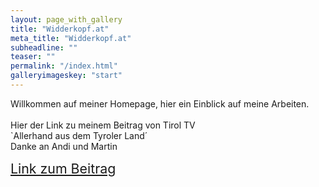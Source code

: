 ```yaml
---
layout: page_with_gallery
title: "Widderkopf.at"
meta_title: "Widderkopf.at"
subheadline: ""
teaser: ""
permalink: "/index.html"
galleryimageskey: "start"
---
```


Willkommen auf meiner Homepage, hier ein Einblick auf meine Arbeiten.<br><br>
Hier der Link zu meinem Beitrag von Tirol TV <br> `Allerhand aus dem Tyroler Land´<br>
Danke an Andi und Martin


<a style="font-size: 16pt;" target="_blank" href="//www.tiroltoday.at/beitrag/allerhand-ausm-tyrolerland-messer-aus-kramsach/?fbclid=IwAR2klX5PR8dpcMFn4xCphM58b1VggA3ELs-nX5TK76Rp191AwWynVgHcwVk">Link zum Beitrag</a>
<br>